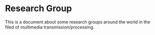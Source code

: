 # Research Group

This is a document about some research groups around the world in the filed of multimedia transmission/processing.